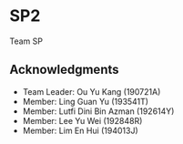 # SP2
Team SP

## Acknowledgments

* Team Leader: Ou Yu Kang (190721A)
* Member: Ling Guan Yu (193541T)
* Member: Lutfi Dini Bin Azman (192614Y)
* Member: Lee Yu Wei (192848R)
* Member: Lim En Hui (194013J)
